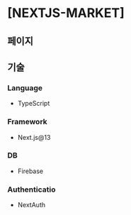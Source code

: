 # [NEXTJS-MARKET]

## 페이지

## 기술

### Language

- TypeScript

### Framework

- Next.js@13

### DB

- Firebase

### Authenticatio

- NextAuth
